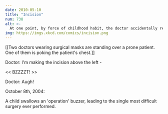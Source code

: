 ```yaml
---
date: 2010-05-10
title: "Incision"
num: 738
alt: >-
  At one point, by force of childhood habit, the doctor accidentally removed three or four organs.
img: https://imgs.xkcd.com/comics/incision.png
---
```

[[Two doctors wearing surgical masks are standing over a prone patient.  One of them is poking the patient's chest.]]

Doctor: I'm making the incision above the left - 

<< BZZZZT! >>

Doctor: Augh!

October 8th, 2004:

A child swallows an 'operation' buzzer, leading to the single most difficult surgery ever performed.

